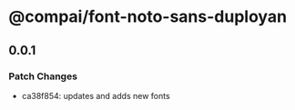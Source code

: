 # @compai/font-noto-sans-duployan

## 0.0.1
### Patch Changes

- ca38f854: updates and adds new fonts
